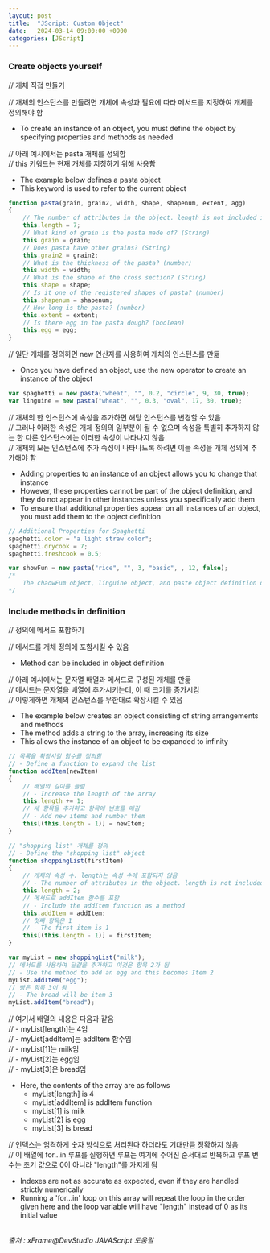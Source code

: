```yaml
---
layout: post
title:  "JScript: Custom Object"
date:   2024-03-14 09:00:00 +0900
categories: [JScript]
---
```


### Create objects yourself   
// 개체 직접 만들기   
   
// 개체의 인스턴스를 만들려면 개체에 속성과 필요에 따라 메서드를 지정하여 개체를 정의해야 함   
- To create an instance of an object, you must define the object by specifying properties and methods as needed   
   
// 아래 예시에서는 pasta 개체를 정의함   
// this 키워드는 현재 개체를 지칭하기 위해 사용함   
- The example below defines a pasta object   
- This keyword is used to refer to the current object   
   
```javascript
function pasta(grain, grain2, width, shape, shapenum, extent, agg)
{
    // The number of attributes in the object. length is not included in the number of attributes.
    this.length = 7;
    // What kind of grain is the pasta made of? (String)
    this.grain = grain;
    // Does pasta have other grains? (String)
    this.grain2 = grain2;
    // What is the thickness of the pasta? (number)
    this.width = width;
    // What is the shape of the cross section? (String)
    this.shape = shape;
    // Is it one of the registered shapes of pasta? (number)
    this.shapenum = shapenum;
    // How long is the pasta? (number)
    this.extent = extent;
    // Is there egg in the pasta dough? (boolean)
    this.egg = egg;
}
```
   
// 일단 개체를 정의하면 new 연산자를 사용하여 개체의 인스턴스를 만듦   
- Once you have defined an object, use the new operator to create an instance of the object   
   
```javascript
var spaghetti = new pasta("wheat", "", 0.2, "circle", 9, 30, true);
var linguine = new pasta("wheat", "", 0.3, "oval", 17, 30, true);
```
   
// 개체의 한 인스턴스에 속성을 추가하면 해당 인스턴스를 변경할 수 있음   
// 그러나 이러한 속성은 개체 정의의 일부분이 될 수 없으며 속성을 특별히 추가하지 않는 한 다른 인스턴스에는 이러한 속성이 나타나지 않음   
// 개체의 모든 인스턴스에 추가 속성이 나타나도록 하려면 이들 속성을 개체 정의에 추가해야 함   
- Adding properties to an instance of an object allows you to change that instance   
- However, these properties cannot be part of the object definition, and they do not appear in other instances unless you specifically add them   
- To ensure that additional properties appear on all instances of an object, you must add them to the object definition   
   
```javascript
// Additional Properties for Spaghetti
spaghetti.color = "a light straw color";
spaghetti.drycook = 7;
spaghetti.freshcook = 0.5;

var showFun = new pasta("rice", "", 3, "basic", , 12, false);
/*
    The chaowFum object, linguine object, and paste object definition do not have three additional properties specified in the spaghetti object
*/
```
   
### Include methods in definition   
// 정의에 메서드 포함하기   
   
// 메서드를 개체 정의에 포함시킬 수 있음   
- Method can be included in object definition   
   
// 아래 예시에서는 문자열 배열과 메서드로 구성된 개체를 만듦   
// 메서드는 문자열을 배열에 추가시키는데, 이 때 크기를 증가시킴   
// 이렇게하면 개체의 인스턴스를 무한대로 확장시킬 수 있음   
- The example below creates an object consisting of string arrangements and methods   
- The method adds a string to the array, increasing its size   
- This allows the instance of an object to be expanded to infinity   
   
```javascript
// 목록을 확장시킬 함수를 정의함
// - Define a function to expand the list
function addItem(newItem)
{
    // 배열의 길이를 늘림
    // - Increase the length of the array
    this.length += 1;
    // 새 항목을 추가하고 항목에 번호를 매김
    // - Add new items and number them
    this[(this.length - 1)] = newItem;
}

// "shopping list" 개체를 정의
// - Define the "shopping list" object
function shoppingList(firstItem)
{
    // 개체의 속성 수. length는 속성 수에 포함되지 않음
    // - The number of attributes in the object. length is not included in the number of attributes
    this.length = 2;
    // 메서드로 addItem 함수를 포함
    // - Include the addItem function as a method
    this.addItem = addItem;
    // 첫째 항목은 1
    // - The first item is 1
    this[(this.length - 1)] = firstItem;
}

var myList = new shoppingList("milk");
// 메서드를 사용하여 달걀을 추가하고 이것은 항목 2가 됨
// - Use the method to add an egg and this becomes Item 2
myList.addItem("egg");
// 빵은 항목 3이 됨
// - The bread will be item 3
myList.addItem("bread");
```
   
// 여기서 배열의 내용은 다음과 같음   
// - myList[length]는 4임   
// - myList[addItem]는 addItem 함수임   
// - myList[1]는 milk임   
// - myList[2]는 egg임   
// - myList[3]은 bread임   
- Here, the contents of the array are as follows   
  - myList[length] is 4   
  - myList[addItem] is addItem function   
  - myList[1] is milk   
  - myList[2] is egg   
  - myList[3] is bread   
   
// 인덱스는 엄격하게 숫자 방식으로 처리된다 하더라도 기대만큼 정확하지 않음   
// 이 배열에 for...in 루프를 실행하면 루프는 여기에 주어진 순서대로 반복하고 루프 변수는 초기 값으로 0이 아니라 "length"를 가지게 됨   
- Indexes are not as accurate as expected, even if they are handled strictly numerically   
- Running a 'for...in' loop on this array will repeat the loop in the order given here and the loop variable will have "length" instead of 0 as its initial value   
   
<br />
<cite>출처 : xFrame@DevStudio JAVAScript 도움말</cite>
